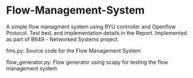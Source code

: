 # Flow-Management-System
A simple flow managment system using RYU controller and Openflow Protocol. Test bed, and implementation details in the Report. Implemented as part of B649 - Networked Systems project.

fms.py: Source code for the Flow Management System

flow_generator.py: Flow generator using scapy for testing the flow management system
